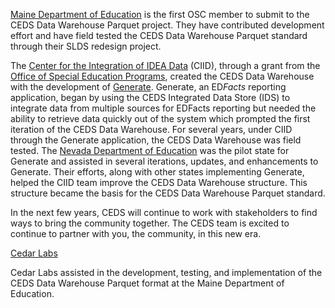 [Maine Department of Education](https://www.maine.gov/doe/home) is the first OSC member to submit to the CEDS Data Warehouse Parquet project.  They have contributed development effort and have field tested the CEDS Data Warehouse Parquet standard through their SLDS redesign project.

The [Center for the Integration of IDEA Data](https://ciidta.grads360.org/#program) (CIID), through a grant from the [Office of Special Education Programs](https://www2.ed.gov/about/offices/list/osers/osep/index.html), created the CEDS Data Warehouse with the development of [Generate](https://ciidta.grads360.org/#program/generate). Generate, an ED*Facts* reporting application, began by using the CEDS Integrated Data Store (IDS) to integrate data from multiple sources for EDFacts reporting but needed the ability to retrieve data quickly out of the system which prompted the first iteration of the CEDS Data Warehouse. For several years, under CIID through the Generate application, the CEDS Data Warehouse was field tested. The [Nevada Department of Education](http://www.doe.nv.gov/) was the pilot state for Generate and assisted in several iterations, updates, and enhancements to Generate. Their efforts, along with other states implementing Generate, helped the CIID team improve the CEDS Data Warehouse structure.  This structure became the basis for the CEDS Data Warehouse Parquet standard.

In the next few years, CEDS will continue to work with stakeholders to find ways to bring the community together. The CEDS team is excited to continue to partner with you, the community, in this new era.

[Cedar Labs](https://Cedarlabs.com/)

Cedar Labs assisted in the development, testing, and implementation of the CEDS Data Warehouse Parquet format at the Maine Department of Education.



